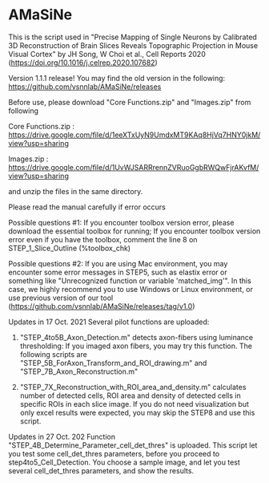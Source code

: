# AMaSiNe
This is the script used in "Precise Mapping of Single Neurons by Calibrated 3D Reconstruction of Brain Slices Reveals Topographic Projection in Mouse Visual Cortex" by JH Song, W Choi et al., Cell Reports 2020 (https://doi.org/10.1016/j.celrep.2020.107682)

Version 1.1.1 release! 
You may find the old version in the following:
https://github.com/vsnnlab/AMaSiNe/releases

Before use, please download "Core Functions.zip" and "Images.zip" from following

Core Functions.zip : https://drive.google.com/file/d/1eeXTxUyN9UmdxMT9KAq8HjVq7HNY0jkM/view?usp=sharing

Images.zip : https://drive.google.com/file/d/1UvWJSARRrennZVRuoGgbRWQwFjrAKvfM/view?usp=sharing

and unzip the files in the same directory.

Please read the manual carefully if error occurs

Possible questions #1: If you encounter toolbox version error, please download the essential toolbox for running;
If you encounter toolbox version error even if you have the toolbox, comment the line 8 on STEP_1_Slice_Outline (%toolbox_chk)

Possible questions #2: If you are using Mac environment, you may encounter some error messages in STEP5,
such as elastix error or something like "Unrecognized function or variable 'matched_img'".
In this case, we highly recommend you to use Windows or Linux environment,
or use previous version of our tool (https://github.com/vsnnlab/AMaSiNe/releases/tag/v1.0)


Updates in 17 Oct. 2021
Several pilot functions are uploaded:
1) "STEP_4to5B_Axon_Detection.m" detects axon-fibers using luminance thresholding: If you imaged axon fibers, you may try this function.
The following scripts are "STEP_5B_ForAxon_Transform_and_ROI_drawing.m" and "STEP_7B_Axon_Reconstruction.m"

2) "STEP_7X_Reconstruction_with_ROI_area_and_density.m" calculates number of detected cells, ROI area and density of detected cells in specific ROIs
in each slice image.
If you do not need visualization but only excel results were expected, you may skip the STEP8 and use this script.

Updates in 27 Oct. 202
Function "STEP_4B_Determine_Parameter_cell_det_thres" is uploaded.
This script let you test some cell_det_thres parameters, before you proceed to step4to5_Cell_Detection. 
You choose a sample image, and let you test several cell_det_thres parameters, and show the results.
